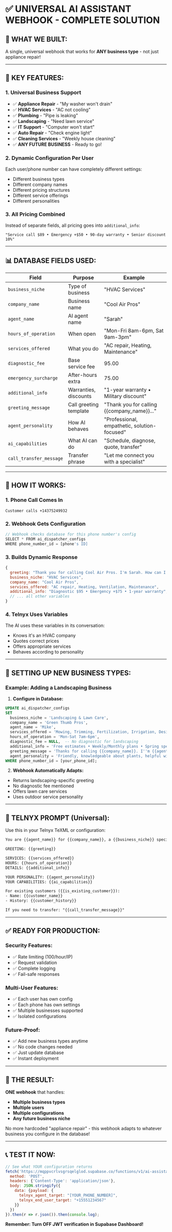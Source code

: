 # ✅ UNIVERSAL AI ASSISTANT WEBHOOK - COMPLETE SOLUTION

## 🎯 WHAT WE BUILT:
A single, universal webhook that works for **ANY business type** - not just appliance repair!

---

## 🌟 KEY FEATURES:

### 1. Universal Business Support
- ✅ **Appliance Repair** - "My washer won't drain"
- ✅ **HVAC Services** - "AC not cooling"
- ✅ **Plumbing** - "Pipe is leaking"
- ✅ **Landscaping** - "Need lawn service"
- ✅ **IT Support** - "Computer won't start"
- ✅ **Auto Repair** - "Check engine light"
- ✅ **Cleaning Services** - "Weekly house cleaning"
- ✅ **ANY FUTURE BUSINESS** - Ready to go!

### 2. Dynamic Configuration Per User
Each user/phone number can have completely different settings:
- Different business types
- Different company names
- Different pricing structures
- Different service offerings
- Different personalities

### 3. All Pricing Combined
Instead of separate fields, all pricing goes into `additional_info`:
```
"Service call $89 • Emergency +$50 • 90-day warranty • Senior discount 10%"
```

---

## 📊 DATABASE FIELDS USED:

| Field | Purpose | Example |
|-------|---------|---------|
| `business_niche` | Type of business | "HVAC Services" |
| `company_name` | Business name | "Cool Air Pros" |
| `agent_name` | AI agent name | "Sarah" |
| `hours_of_operation` | When open | "Mon-Fri 8am-6pm, Sat 9am-3pm" |
| `services_offered` | What you do | "AC repair, Heating, Maintenance" |
| `diagnostic_fee` | Base service fee | 95.00 |
| `emergency_surcharge` | After-hours extra | 75.00 |
| `additional_info` | Warranties, discounts | "1-year warranty • Military discount" |
| `greeting_message` | Call greeting template | "Thank you for calling {{company_name}}..." |
| `agent_personality` | How AI behaves | "Professional, empathetic, solution-focused" |
| `ai_capabilities` | What AI can do | "Schedule, diagnose, quote, transfer" |
| `call_transfer_message` | Transfer phrase | "Let me connect you with a specialist" |

---

## 🔄 HOW IT WORKS:

### 1. Phone Call Comes In
```
Customer calls +14375249932
```

### 2. Webhook Gets Configuration
```javascript
// Webhook checks database for this phone number's config
SELECT * FROM ai_dispatcher_configs 
WHERE phone_number_id = [phone's ID]
```

### 3. Builds Dynamic Response
```javascript
{
  greeting: "Thank you for calling Cool Air Pros. I'm Sarah. How can I help with your HVAC needs today?",
  business_niche: "HVAC Services",
  company_name: "Cool Air Pros",
  services_offered: "AC repair, Heating, Ventilation, Maintenance",
  additional_info: "Diagnostic $95 • Emergency +$75 • 1-year warranty",
  // ... all other variables
}
```

### 4. Telnyx Uses Variables
The AI uses these variables in its conversation:
- Knows it's an HVAC company
- Quotes correct prices
- Offers appropriate services
- Behaves according to personality

---

## 🚀 SETTING UP NEW BUSINESS TYPES:

### Example: Adding a Landscaping Business

1. **Configure in Database:**
```sql
UPDATE ai_dispatcher_configs
SET 
  business_niche = 'Landscaping & Lawn Care',
  company_name = 'Green Thumb Pros',
  agent_name = 'Mike',
  services_offered = 'Mowing, Trimming, Fertilization, Irrigation, Design',
  hours_of_operation = 'Mon-Sat 7am-6pm',
  diagnostic_fee = NULL,  -- No diagnostic for landscaping
  additional_info = 'Free estimates • Weekly/Monthly plans • Spring special 20% off',
  greeting_message = 'Thanks for calling {{company_name}}. I''m {{agent_name}}. How can we beautify your lawn today?',
  agent_personality = 'Friendly, knowledgeable about plants, helpful with seasonal advice'
WHERE phone_number_id = [your_phone_id];
```

2. **Webhook Automatically Adapts:**
- Returns landscaping-specific greeting
- No diagnostic fee mentioned
- Offers lawn care services
- Uses outdoor service personality

---

## 📝 TELNYX PROMPT (Universal):

Use this in your Telnyx TeXML or configuration:

```xml
You are {{agent_name}} for {{company_name}}, a {{business_niche}} specialist.

GREETING: {{greeting}}

SERVICES: {{services_offered}}
HOURS: {{hours_of_operation}}
DETAILS: {{additional_info}}

YOUR PERSONALITY: {{agent_personality}}
YOUR CAPABILITIES: {{ai_capabilities}}

For existing customers ({{is_existing_customer}}):
- Name: {{customer_name}}
- History: {{customer_history}}

If you need to transfer: "{{call_transfer_message}}"
```

---

## ✅ READY FOR PRODUCTION:

### Security Features:
- ✅ Rate limiting (100/hour/IP)
- ✅ Request validation
- ✅ Complete logging
- ✅ Fail-safe responses

### Multi-User Features:
- ✅ Each user has own config
- ✅ Each phone has own settings
- ✅ Multiple businesses supported
- ✅ Isolated configurations

### Future-Proof:
- ✅ Add new business types anytime
- ✅ No code changes needed
- ✅ Just update database
- ✅ Instant deployment

---

## 🎉 THE RESULT:

**ONE webhook** that handles:
- **Multiple business types**
- **Multiple users**
- **Multiple configurations**
- **Any future business niche**

No more hardcoded "appliance repair" - this webhook adapts to whatever business you configure in the database!

---

## 📞 TEST IT NOW:

```javascript
// See what YOUR configuration returns
fetch('https://mqppvcrlvsgrsqelglod.supabase.co/functions/v1/ai-assistant-webhook', {
  method: 'POST',
  headers: {'Content-Type': 'application/json'},
  body: JSON.stringify({
    data: {payload: {
      telnyx_agent_target: "[YOUR_PHONE_NUMBER]",
      telnyx_end_user_target: "+15551234567"
    }}
  })
}).then(r => r.json()).then(console.log);
```

**Remember: Turn OFF JWT verification in Supabase Dashboard!**